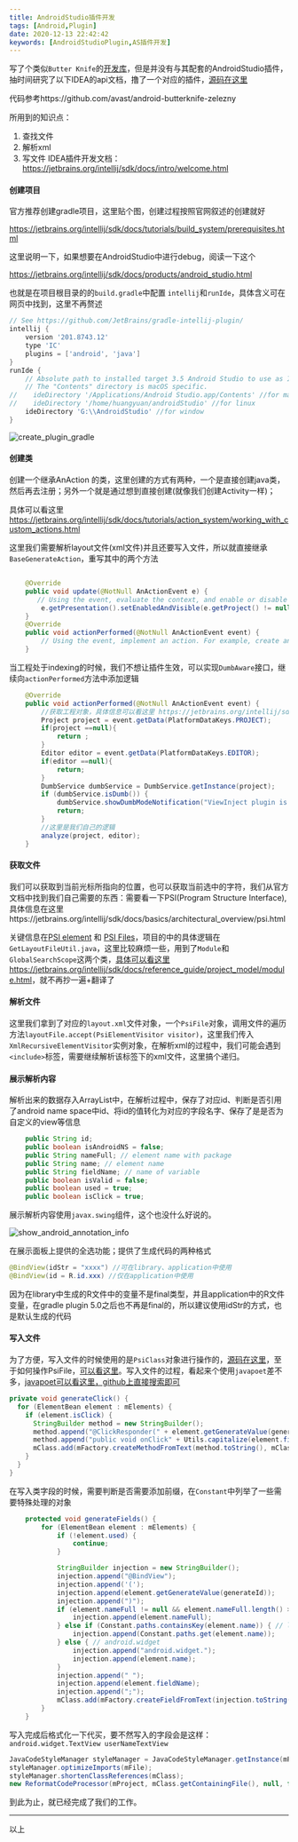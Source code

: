 ```yaml
---
title: AndroidStudio插件开发
tags: [Android,Plugin]
date: 2020-12-13 22:42:42
keywords: [AndroidStudioPlugin,AS插件开发]
---
```


写了个类似`Butter Knife`的[开发库](https://github.com/huangyuanlove/AndroidAnnotation)，但是并没有与其配套的AndroidStudio插件，抽时间研究了以下IDEA的api文档，撸了一个对应的插件，[源码在这里](https://github.com/huangyuanlove/AndroidAnnotation-Plugin)

代码参考https://github.com/avast/android-butterknife-zelezny

所用到的知识点：

1. 查找文件
2. 解析xml
3. 写文件
IDEA插件开发文档：https://jetbrains.org/intellij/sdk/docs/intro/welcome.html
<!--more-->

#### 创建项目

官方推荐创建gradle项目，这里贴个图，创建过程按照官网叙述的创建就好

https://jetbrains.org/intellij/sdk/docs/tutorials/build_system/prerequisites.html

这里说明一下，如果想要在AndroidStudio中进行debug，阅读一下这个

https://jetbrains.org/intellij/sdk/docs/products/android_studio.html

也就是在项目根目录的的`build.gradle`中配置 `intellij`和`runIde`，具体含义可在网页中找到，这里不再赘述

``` groovy
// See https://github.com/JetBrains/gradle-intellij-plugin/
intellij {
    version '201.8743.12'
    type 'IC'
    plugins = ['android', 'java']
}
runIde {
    // Absolute path to installed target 3.5 Android Studio to use as IDE Development Instance
    // The "Contents" directory is macOS specific.
//    ideDirectory '/Applications/Android Studio.app/Contents' //for mac
//    ideDirectory '/home/huangyuan/androidStudio' //for linux
    ideDirectory 'G:\\AndroidStudio' //for window
}
```



![create_plugin_gradle](/image/Android/AndroidStudioPlugin/create_plugin_gradle.png)

#### 创建类

创建一个继承AnAction 的类，这里创建的方式有两种，一个是直接创建java类，然后再去注册；另外一个就是通过想到直接创建(就像我们创建Activity一样)；

具体可以看这里 https://jetbrains.org/intellij/sdk/docs/tutorials/action_system/working_with_custom_actions.html

这里我们需要解析layout文件(xml文件)并且还要写入文件，所以就直接继承`BaseGenerateAction`，重写其中的两个方法

``` java

    @Override
    public void update(@NotNull AnActionEvent e) {
       // Using the event, evaluate the context, and enable or disable the action.
        e.getPresentation().setEnabledAndVisible(e.getProject() != null);
    }
    @Override
    public void actionPerformed(@NotNull AnActionEvent event) {
        // Using the event, implement an action. For example, create and show a dialog.
    }
```

当工程处于indexing的时候，我们不想让插件生效，可以实现`DumbAware`接口，继续向`actionPerformed`方法中添加逻辑

``` java
    @Override
    public void actionPerformed(@NotNull AnActionEvent event) {
        //获取工程对象，具体信息可以看这里 https://jetbrains.org/intellij/sdk/docs/basics/project_structure.html
        Project project = event.getData(PlatformDataKeys.PROJECT);
        if(project ==null){
            return ;
        }
        Editor editor = event.getData(PlatformDataKeys.EDITOR);
        if(editor ==null){
            return;
        }
        DumbService dumbService = DumbService.getInstance(project);
        if (dumbService.isDumb()) {
            dumbService.showDumbModeNotification("ViewInject plugin is not available during indexing");
            return;
        }
        //这里是我们自己的逻辑
        analyze(project, editor);
    }
```



#### 获取文件

我们可以获取到当前光标所指向的位置，也可以获取当前选中的字符，我们从官方文档中找到我们自己需要的东西：需要看一下PSI(Program Structure Interface),具体信息在这里https://jetbrains.org/intellij/sdk/docs/basics/architectural_overview/psi.html

关键信息在[PSI element](https://jetbrains.org/intellij/sdk/docs/basics/architectural_overview/psi_elements.html) 和 [PSI Files](https://jetbrains.org/intellij/sdk/docs/basics/architectural_overview/psi_files.html)，项目的中的具体逻辑在`GetLayoutFileUtil.java`，这里比较麻烦一些，用到了`Module`和`GlobalSearchScope`这两个类，[具体可以看这里https://jetbrains.org/intellij/sdk/docs/reference_guide/project_model/module.html](https://jetbrains.org/intellij/sdk/docs/reference_guide/project_model/module.html)，就不再抄一遍+翻译了

#### 解析文件

这里我们拿到了对应的`layout.xml`文件对象，一个`PsiFile`对象，调用文件的遍历方法`layoutFile.accept(PsiElementVisitor visitor)`，这里我们传入`XmlRecursiveElementVisitor`实例对象，在解析xml的过程中，我们可能会遇到`<include>`标签，需要继续解析该标签下的xml文件，这里搞个递归。

#### 展示解析内容

解析出来的数据存入ArrayList中，在解析过程中，保存了对应id、判断是否引用了android name space中id、将id的值转化为对应的字段名字、保存了是是否为自定义的view等信息

``` java
    public String id;
    public boolean isAndroidNS = false;
    public String nameFull; // element name with package
    public String name; // element name
    public String fieldName; // name of variable
    public boolean isValid = false;
    public boolean used = true;
    public boolean isClick = true;
```

展示解析内容使用`javax.swing`组件，这个也没什么好说的。

![show_android_annotation_info](/image/Android/AndroidStudioPlugin/AndroidAnnotation.png)

在展示面板上提供的全选功能；提供了生成代码的两种格式

``` java
@BindView(idStr = "xxxx") //可在library、application中使用
@BindView(id = R.id.xxx) //仅在application中使用
```

因为在library中生成的R文件中的变量不是final类型，并且application中的R文件变量，在gradle plugin  5.0之后也不再是final的，所以建议使用idStr的方式，也是默认生成的代码

#### 写入文件

为了方便，写入文件的时候使用的是`PsiClass`对象进行操作的，[源码在这里](https://upsource.jetbrains.com/idea-ce/file/idea-ce-4b94ba01122752d7576eb9d69638b6e89d1671b7/java/java-psi-api/src/com/intellij/psi/PsiClass.java)，至于如何操作PsiFile，[可以看这里](https://jetbrains.org/intellij/sdk/docs/basics/architectural_overview/psi.html)。写入文件的过程，看起来个使用`javapoet`差不多，[javapoet可以看这里，github上直接搜索即可](https://github.com/square/javapoet)

``` java
private void generateClick() {
  for (ElementBean element : mElements) {
    if (element.isClick) {
      StringBuilder method = new StringBuilder();
      method.append("@ClickResponder(" + element.getGenerateValue(generateId) + ")");
      method.append("public void onClick" + Utils.capitalize(element.fieldName) + " (View v) {}");
      mClass.add(mFactory.createMethodFromText(method.toString(), mClass));
    }
  }
}
```

在写入类字段的时候，需要判断是否需要添加前缀，在`Constant`中列举了一些需要特殊处理的对象

``` java
    protected void generateFields() {
        for (ElementBean element : mElements) {
            if (!element.used) {
                continue;
            }

            StringBuilder injection = new StringBuilder();
            injection.append("@BindView");
            injection.append('(');
            injection.append(element.getGenerateValue(generateId));
            injection.append(")");
            if (element.nameFull != null && element.nameFull.length() > 0) { // custom package+class
                injection.append(element.nameFull);
            } else if (Constant.paths.containsKey(element.name)) { // listed class
                injection.append(Constant.paths.get(element.name));
            } else { // android.widget
                injection.append("android.widget.");
                injection.append(element.name);
            }
            injection.append(" ");
            injection.append(element.fieldName);
            injection.append(";");
            mClass.add(mFactory.createFieldFromText(injection.toString(), mClass));
        }
    }
```

写入完成后格式化一下代买，要不然写入的字段会是这样：`android.widget.TextView userNameTextView`

``` java
JavaCodeStyleManager styleManager = JavaCodeStyleManager.getInstance(mProject);
styleManager.optimizeImports(mFile);
styleManager.shortenClassReferences(mClass);
new ReformatCodeProcessor(mProject, mClass.getContainingFile(), null, false).runWithoutProgress();
```

到此为止，就已经完成了我们的工作。



----

以上
